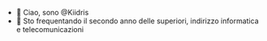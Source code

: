 - 👋 Ciao, sono @Kiidris
- 🌱 Sto frequentando il secondo anno delle superiori, indirizzo informatica e telecomunicazioni
